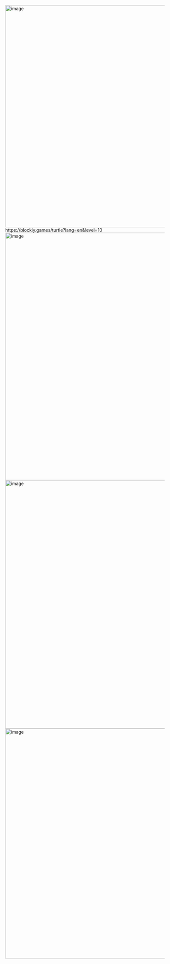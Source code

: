 <img width="1262" height="702" alt="image" src="https://github.com/user-attachments/assets/500a3613-837b-4935-b3ab-75a132591197" />
https://blockly.games/turtle?lang=en&level=10
<img width="1357" height="782" alt="image" src="https://github.com/user-attachments/assets/43d94fd3-7246-4e32-9e61-f7d8a228d79d" />
<img width="662" height="785" alt="image" src="https://github.com/user-attachments/assets/fc3a1f26-f0a3-40fd-b0a3-ff104b11cc0f" />
<img width="777" height="727" alt="image" src="https://github.com/user-attachments/assets/4cdfaec6-502f-4f22-aed6-17fef3b737aa" />
